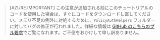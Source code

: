 > [AZURE.IMPORTANT]
	この注意が追加される前にこのチュートリアルのコードを使用した場合は、すぐにコードをダウンロードし直してください。メモリ不足の例外に対処するために、`PolicyAuthHelpers` フォルダーに対してバグの修正が行われました。詳細な情報は [GitHub のこちらのプル要求](https://github.com/AzureADQuickStarts/B2C-WebApp-OpenIdConnect-DotNet/pull/4)でご覧になれます。ご不便をおかけして申し訳ありません。